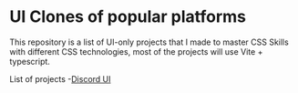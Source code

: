 # UI Clones of popular platforms
This repository is a list of UI-only projects that I made to master CSS Skills with different CSS technologies, most of the projects will use Vite + typescript.

List of projects
-[Discord UI](https://github.com/CarlosHdz7/ui-clones/tree/main/discord-ui-v2)
